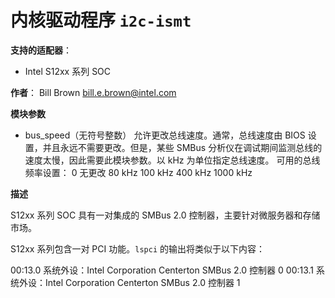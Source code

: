 # 内核驱动程序 `i2c-ismt`

**支持的适配器**：
  * Intel S12xx 系列 SOC

**作者**：
  Bill Brown <bill.e.brown@intel.com>

**模块参数**

* bus_speed（无符号整数）
允许更改总线速度。通常，总线速度由 BIOS 设置，并且永远不需要更改。但是，某些 SMBus 分析仪在调试期间监测总线的速度太慢，因此需要此模块参数。以 kHz 为单位指定总线速度。
可用的总线频率设置：
  0  无更改
  80 kHz
  100 kHz
  400 kHz
  1000 kHz

**描述**

S12xx 系列 SOC 具有一对集成的 SMBus 2.0 控制器，主要针对微服务器和存储市场。

S12xx 系列包含一对 PCI 功能。`lspci` 的输出将类似于以下内容：

  00:13.0 系统外设：Intel Corporation Centerton SMBus 2.0 控制器 0
  00:13.1 系统外设：Intel Corporation Centerton SMBus 2.0 控制器 1